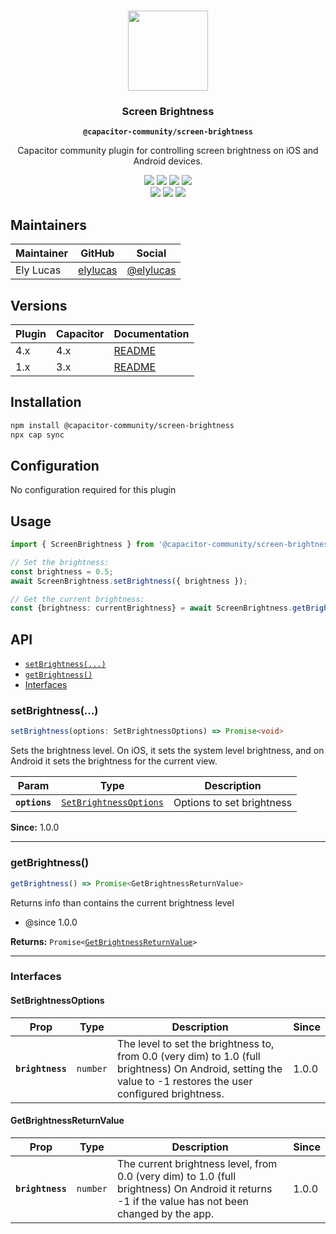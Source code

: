 <p align="center"><br><img src="https://user-images.githubusercontent.com/236501/85893648-1c92e880-b7a8-11ea-926d-95355b8175c7.png" width="128" height="128" /></p>
<h3 align="center">Screen Brightness</h3>
<p align="center"><strong><code>@capacitor-community/screen-brightness</code></strong></p>
<p align="center">
  Capacitor community plugin for controlling screen brightness on iOS and Android devices.
</p>

<p align="center">
  <img src="https://img.shields.io/badge/capacitor%20v4%20support-yes-brightgreen?logo=Capacitor&style=flat-square" />
  <img src="https://img.shields.io/maintenance/yes/2023?style=flat-square" />
  <a href="https://github.com/capacitor-community/screen-brightness/actions?query=workflow%3A%22Test+and+Build+Plugin%22"><img src="https://img.shields.io/github/actions/workflow/status/capacitor-community/screen-brightness/ci.yml?Test%20and%20Build%20Plugin?style=flat-square" /></a>
  <a href="https://www.npmjs.com/package/@capacitor-community/screen-brightness"><img src="https://img.shields.io/npm/l/@capacitor-community/screen-brightness?style=flat-square" /></a>
<br>
  <a href="https://www.npmjs.com/package/@capacitor-community/screen-brightness"><img src="https://img.shields.io/npm/dw/@capacitor-community/screen-brightness?style=flat-square" /></a>
  <a href="https://www.npmjs.com/package/@capacitor-community/screen-brightness"><img src="https://img.shields.io/npm/v/@capacitor-community/screen-brightness?style=flat-square" /></a>
<!-- ALL-CONTRIBUTORS-BADGE:START - Do not remove or modify this section -->
<a href="#contributors-"><img src="https://img.shields.io/badge/all%20contributors-4-orange?style=flat-square" /></a>
<!-- ALL-CONTRIBUTORS-BADGE:END -->
</p>

## Maintainers

| Maintainer | GitHub | Social |
| -----------| -------| -------|
| Ely Lucas | [elylucas](https://github.com/elylucas) | [@elylucas](https://twitter.com/elylucas) |

## Versions

| Plugin | Capacitor | Documentation                                                                     |
| ------ | --------- | --------------------------------------------------------------------------------- |
| 4.x    | 4.x       | [README](https://github.com/capacitor-community/screen-brightness/blob/main/README.md) |
| 1.x    | 3.x       | [README](https://github.com/capacitor-community/screen-brightness/blob/1.x/README.md)  |

## Installation

```bash
npm install @capacitor-community/screen-brightness
npx cap sync
```
## Configuration

No configuration required for this plugin

## Usage
```typescript
import { ScreenBrightness } from '@capacitor-community/screen-brightness';

// Set the brightness:
const brightness = 0.5;
await ScreenBrightness.setBrightness({ brightness });

// Get the current brightness:
const {brightness: currentBrightness} = await ScreenBrightness.getBrightness();
```

## API

<docgen-index>

* [`setBrightness(...)`](#setbrightness)
* [`getBrightness()`](#getbrightness)
* [Interfaces](#interfaces)

</docgen-index>

<docgen-api>
<!--Update the source file JSDoc comments and rerun docgen to update the docs below-->

### setBrightness(...)

```typescript
setBrightness(options: SetBrightnessOptions) => Promise<void>
```

Sets the brightness level. On iOS, it sets the system level brightness, and on Android it sets the brightness for the current view.

| Param         | Type                                                                  | Description               |
| ------------- | --------------------------------------------------------------------- | ------------------------- |
| **`options`** | <code><a href="#setbrightnessoptions">SetBrightnessOptions</a></code> | Options to set brightness |

**Since:** 1.0.0

--------------------


### getBrightness()

```typescript
getBrightness() => Promise<GetBrightnessReturnValue>
```

Returns info than contains the current brightness level
* @since 1.0.0

**Returns:** <code>Promise&lt;<a href="#getbrightnessreturnvalue">GetBrightnessReturnValue</a>&gt;</code>

--------------------


### Interfaces


#### SetBrightnessOptions

| Prop             | Type                | Description                                                                                                                                                   | Since |
| ---------------- | ------------------- | ------------------------------------------------------------------------------------------------------------------------------------------------------------- | ----- |
| **`brightness`** | <code>number</code> | The level to set the brightness to, from 0.0 (very dim) to 1.0 (full brightness) On Android, setting the value to -1 restores the user configured brightness. | 1.0.0 |


#### GetBrightnessReturnValue

| Prop             | Type                | Description                                                                                                                                       | Since |
| ---------------- | ------------------- | ------------------------------------------------------------------------------------------------------------------------------------------------- | ----- |
| **`brightness`** | <code>number</code> | The current brightness level, from 0.0 (very dim) to 1.0 (full brightness) On Android it returns -1 if the value has not been changed by the app. | 1.0.0 |

</docgen-api>
